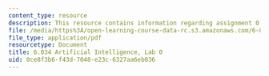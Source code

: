 ```yaml
---
content_type: resource
description: This resource contains information regarding assignment 0.
file: /media/https%3A/open-learning-course-data-rc.s3.amazonaws.com/6-034-artificial-intelligence-fall-2010/0ce8f3b6f43d7048e23c6327aa6eb036_MIT6_034F10_lab0.pdf
file_type: application/pdf
resourcetype: Document
title: 6.034 Artificial Intelligence, Lab 0
uid: 0ce8f3b6-f43d-7048-e23c-6327aa6eb036
---
```

